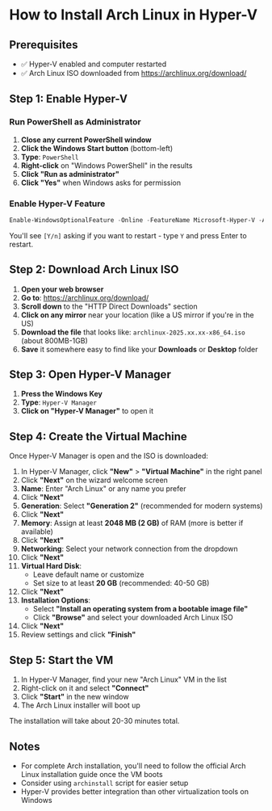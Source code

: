 # How to Install Arch Linux in Hyper-V

## Prerequisites
- ✅ Hyper-V enabled and computer restarted
- ✅ Arch Linux ISO downloaded from https://archlinux.org/download/

## Step 1: Enable Hyper-V

### Run PowerShell as Administrator
1. **Close any current PowerShell window**
2. **Click the Windows Start button** (bottom-left)
3. **Type**: `PowerShell`
4. **Right-click** on "Windows PowerShell" in the results
5. **Click "Run as administrator"**
6. **Click "Yes"** when Windows asks for permission

### Enable Hyper-V Feature
```powershell
Enable-WindowsOptionalFeature -Online -FeatureName Microsoft-Hyper-V -All
```

You'll see `[Y/n]` asking if you want to restart - type `Y` and press Enter to restart.

## Step 2: Download Arch Linux ISO

1. **Open your web browser**
2. **Go to**: https://archlinux.org/download/
3. **Scroll down** to the "HTTP Direct Downloads" section
4. **Click on any mirror** near your location (like a US mirror if you're in the US)
5. **Download the file** that looks like: `archlinux-2025.xx.xx-x86_64.iso` (about 800MB-1GB)
6. **Save** it somewhere easy to find like your **Downloads** or **Desktop** folder

## Step 3: Open Hyper-V Manager

1. **Press the Windows Key**
2. **Type**: `Hyper-V Manager`
3. **Click on "Hyper-V Manager"** to open it

## Step 4: Create the Virtual Machine

Once Hyper-V Manager is open and the ISO is downloaded:

1. In Hyper-V Manager, click **"New"** > **"Virtual Machine"** in the right panel
2. Click **"Next"** on the wizard welcome screen
3. **Name**: Enter "Arch Linux" or any name you prefer
4. Click **"Next"**
5. **Generation**: Select **"Generation 2"** (recommended for modern systems)
6. Click **"Next"**
7. **Memory**: Assign at least **2048 MB (2 GB)** of RAM (more is better if available)
8. Click **"Next"**
9. **Networking**: Select your network connection from the dropdown
10. Click **"Next"**
11. **Virtual Hard Disk**: 
    - Leave default name or customize
    - Set size to at least **20 GB** (recommended: 40-50 GB)
12. Click **"Next"**
13. **Installation Options**: 
    - Select **"Install an operating system from a bootable image file"**
    - Click **"Browse"** and select your downloaded Arch Linux ISO
14. Click **"Next"**
15. Review settings and click **"Finish"**

## Step 5: Start the VM

1. In Hyper-V Manager, find your new "Arch Linux" VM in the list
2. Right-click on it and select **"Connect"**
3. Click **"Start"** in the new window
4. The Arch Linux installer will boot up

The installation will take about 20-30 minutes total.

## Notes

- For complete Arch installation, you'll need to follow the official Arch Linux installation guide once the VM boots
- Consider using `archinstall` script for easier setup
- Hyper-V provides better integration than other virtualization tools on Windows
